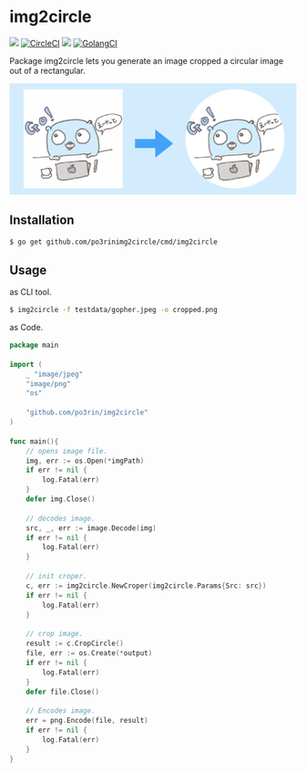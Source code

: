 # img2circle

<img src="https://img.shields.io/badge/go-v1.11-blue.svg"/> [![CircleCI](https://circleci.com/gh/po3rin/img2circle.svg?style=shield)](https://circleci.com/gh/po3rin/img2circle) <a href="https://codeclimate.com/github/po3rin/img2circle/maintainability"><img src="https://api.codeclimate.com/v1/badges/8c9276a15d62f99fccf0/maintainability" /></a> [![GolangCI](https://golangci.com/badges/github.com/po3rin/img2circle.svg)](https://golangci.com)

Package img2circle lets you generate an image cropped a circular image out of a rectangular.

<img src="src/cover.png">

## Installation

```
$ go get github.com/po3rinimg2circle/cmd/img2circle
```

## Usage

as CLI tool.

```bash
$ img2circle -f testdata/gopher.jpeg -o cropped.png
```

as Code.

```go
package main

import (
    _ "image/jpeg"
    "image/png"
    "os"

    "github.com/po3rin/img2circle"
)

func main(){
    // opens image file.
    img, err := os.Open(*imgPath)
    if err != nil {
        log.Fatal(err)
    }
    defer img.Close()

    // decodes image.
    src, _, err := image.Decode(img)
    if err != nil {
        log.Fatal(err)
    }

    // init croper.
    c, err := img2circle.NewCroper(img2circle.Params{Src: src})
    if err != nil {
        log.Fatal(err)
    }

    // crop image.
    result := c.CropCircle()
    file, err := os.Create(*output)
    if err != nil {
        log.Fatal(err)
    }
    defer file.Close()

    // Encodes image.
    err = png.Encode(file, result)
    if err != nil {
        log.Fatal(err)
    }
}
```
